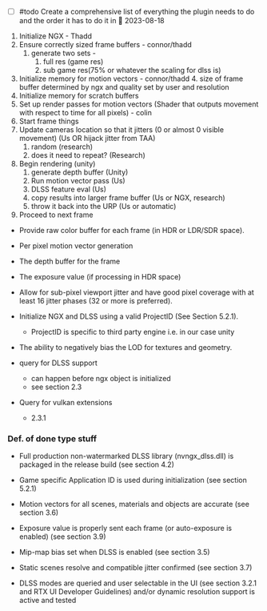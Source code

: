 - [ ] #todo Create a comprehensive list of everything the plugin needs to do and the order it has to do it in 📅 2023-08-18 


1. Initialize NGX - Thadd
2. Ensure correctly sized frame buffers - connor/thadd
	1. generate two sets - 
		1. full res (game res)
		2. sub game res(75% or whatever the scaling for dlss is)
3. Initialize memory for motion vectors - connor/thadd
	4. size of frame buffer determined by ngx and quality set by user and resolution
4. Initialize memory for scratch buffers
5. Set up render passes for motion vectors (Shader that outputs movement with respect to time for all pixels) - colin
6. Start frame things
7. Update cameras location so that it jitters (0 or almost 0 visible movement) (Us OR hijack jitter from TAA)
	1. random (research)
	2. does it need to repeat? (Research)
8. Begin rendering (unity)
	1. generate depth buffer (Unity)
	2. Run motion vector pass (Us)
	3. DLSS feature eval (Us)
	4. copy results into larger frame buffer (Us or NGX, research)
	5. throw it back into the URP (Us or automatic)
9. Proceed to next frame



- Provide raw color buffer for each frame (in HDR or LDR/SDR space).
- Per pixel motion vector generation
- The depth buffer for the frame
- The exposure value (if processing in HDR space)

	
- Allow for sub-pixel viewport jitter and have good pixel coverage with at least 16 jitter phases (32 or more is preferred).
- Initialize NGX and DLSS using a valid ProjectID (See Section 5.2.1).
	- ProjectID is specific to third party engine i.e. in our case unity
- The ability to negatively bias the LOD for textures and geometry.



- query for DLSS support 
	- can happen before ngx object is initialized
	- see section 2.3
- Query for vulkan extensions
	- 2.3.1




### Def. of done type stuff

- Full production non-watermarked DLSS library (nvngx_dlss.dll) is packaged in the release build (see section 4.2)

- Game specific Application ID is used during initialization (see section 5.2.1) 

- Motion vectors for all scenes, materials and objects are accurate (see section 3.6) 

- Exposure value is properly sent each frame (or auto-exposure is enabled) (see section 3.9)

- Mip-map bias set when DLSS is enabled (see section 3.5)

- Static scenes resolve and compatible jitter confirmed (see section 3.7)

- DLSS modes are queried and user selectable in the UI (see section 3.2.1 and RTX UI Developer Guidelines) and/or dynamic resolution support is active and tested

